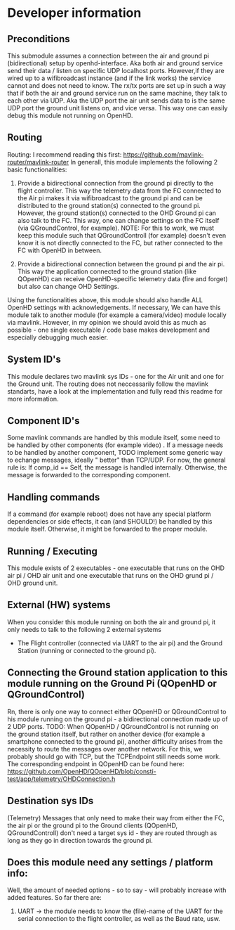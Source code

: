 # Developer information

## Preconditions

This submodule assumes a connection between the air and ground pi (bidirectional) setup by openhd-interface. Aka both air
and ground service send their data / listen on specific UDP localhost ports. However,if they are wired up to a
wifibroadcast instance (and if the link works) the service cannot and does not need to know. The rx/tx ports are set up
in such a way that if both the air and ground service run on the same machine, they talk to each other via UDP. Aka the
UDP port the air unit sends data to is the same UDP port the ground unit listens on, and vice versa. This way one can
easily debug this module not running on OpenHD.

## Routing

Routing: I recommend reading this first: https://github.com/mavlink-router/mavlink-router
In generall, this module implements the following 2 basic functionalities:

1) Provide a bidirectional connection from the ground pi directly to the flight controller. This way the telemetry data
   from the FC connected to the Air pi makes it via wifibroadcast to the ground pi and can be distributed to the ground
   station(s) connected to the ground pi. However, the ground station(s) connected to the OHD Ground pi can also talk to
   the FC. This way, one can change settings on the FC itself (via QGroundControl, for example). NOTE: For this to work,
   we must keep this module such that QGroundControll (for example) doesn't even know it is not directly connected to
   the FC, but rather connected to the FC with OpenHD in between.

2) Provide a bidirectional connection between the ground pi and the air pi. This way the application connected to the
   ground station (like QOpenHD) can receive OpenHD-specific telemetry data (fire and forget) but also can change OHD
   Settings.

Using the functionalities above, this module should also handle ALL OpenHD settings with acknowledgements. If necessary,
We can have this module talk to another module (for example a camera/video) module locally via mavlink. However, in my
opinion we should avoid this as much as possible - one single executable / code base makes development and especially
debugging much easier.

## System ID's

This module declares two mavlink sys IDs - one for the Air unit and one for the Ground unit. The routing does not
neccessarily follow the mavlink standarts, have a look at the implementation and fully read this readme for more
information.

## Component ID's

Some mavlink commands are handled by this module itself, some need to be handled by other components (for example video)
. If a message needs to be handled by another component, TODO implement some generic way to echange messages, ideally "
better" than TCP/UDP. For now, the general rule is: If comp_id == Self, the message is handled internally. Otherwise,
the message is forwarded to the corresponding component.

## Handling commands

If a command (for example reboot) does not have any special platform dependencies or side effects, it can (and SHOULD!)
be handled by this module itself. Otherwise, it might be forwarded to the proper module.

## Running / Executing

This module exists of 2 executables - one executable that runs on the OHD air pi / OHD air unit and one executable that
runs on the OHD grund pi / OHD ground unit.

## External (HW) systems

When you consider this module running on both the air and ground pi, it only needs to talk to the following 2 external
systems

- The Flight controller (connected via UART to the air pi) and the Ground Station (running or connected to the ground
  pi).

## Connecting the  Ground station application to this module running on the Ground Pi (QOpenHD or QGroundControl)

Rn, there is only one way to connect either QOpenHD or QGroundControl to his module running on the ground pi - a
bidirectional connection made up of 2 UDP ports. TODO: When QOpenHD / QGroundControl is not running on the ground
station itself, but rather on another device (for example a smartphone connected to the ground pi), another difficulty
arises from the necessity to route the messages over another network. For this, we probably should go with TCP, but the
TCPEndpoint still needs some work. The corresponding endpoint in QOpenHD can be found
here: https://github.com/OpenHD/QOpenHD/blob/consti-test/app/telemetry/OHDConnection.h

## Destination sys IDs

(Telemetry) Messages that only need to make their way from either the FC, the air pi or the ground pi to the Ground
clients (QOpenHD, QGroundControll) don't need a target sys id - they are routed through as long as they go in direction
towards the ground pi.

## Does this module need any settings / platform info:

Well, the amount of needed options - so to say - will probably increase with added features. So far there are:

1) UART -> the module needs to know the (file)-name of the UART for the serial connection to the flight controller, as
   well as the Baud rate, usw.
